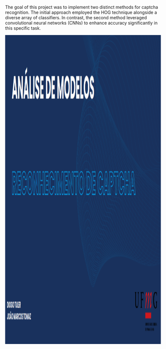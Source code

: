 The goal of this project was to implement two distinct methods for captcha recognition. The initial approach employed the HOG technique alongside a diverse array of classifiers. In contrast, the second method leveraged convolutional neural networks (CNNs) to enhance accuracy significantly in this specific task. 

<div>
  <a href="https://reconhecimento-de-captcha.my.canva.site" target="_blank">
    <img src="Report/Image.png" style="width: 1000px; height: 1000px;" alt="Descrição da imagem">
  </a>
</div>